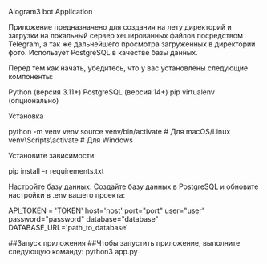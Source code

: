 Aiogram3 bot Application

Приложение предназначено для создания на лету директорий и загрузки на локальный сервер хешированных файлов посредством Telegram, а так же дальнейшего просмотра загруженных в директории фото. Использует PostgreSQL в качестве базы данных.

Перед тем как начать, убедитесь, что у вас установлены следующие компоненты:

Python (версия 3.11+)
PostgreSQL (версия 14+)
pip
virtualenv (опционально)

Установка

python -m venv venv
source venv/bin/activate # Для macOS/Linux
venv\Scripts\activate # Для Windows

Установите зависимости:

pip install -r requirements.txt

Настройте базу данных: Создайте базу данных в PostgreSQL и обновите настройки в .env вашего проекта:

API_TOKEN = 'TOKEN' 
host='host' 
port="port" 
user="user" 
password="password" 
database="database" 
DATABASE_URL='path_to_database'

##Запуск приложения 
##Чтобы запустить приложение, выполните следующую команду: python3 app.py
